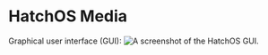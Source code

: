 # HatchOS Media
Graphical user interface (GUI): 
![A screenshot of the HatchOS GUI.](https://www.github.com/memescoep/HatchOS/media/GUI.png)
